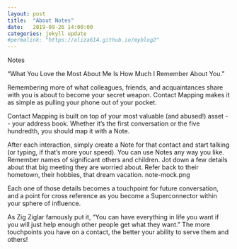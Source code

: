 ```yaml
---
layout: post
title:  "About Notes"
date:   2019-09-26 14:00:00
categories: jekyll update
#permalink: "https://aliza614.github.io/myblog2"
---
```

Notes

“What You Love the Most About Me Is How Much I Remember About You.”

Remembering more of what colleagues, friends, and acquaintances share with you is about to become your secret weapon. Contact Mapping makes it as simple as pulling your phone out of your pocket.

Contact Mapping is built on top of your most valuable (and abused!) asset -- your address book. Whether it’s the first conversation or the five hundredth, you should map it with a Note. 

After each interaction, simply create a Note for that contact and start talking (or typing, if that’s more your speed). You can use Notes any way you like. Remember names of significant others and children. Jot down a few details about that big meeting they are worried about. Refer back to their hometown, their hobbies, that dream vacation. 
note-mock.png

Each one of those details becomes a touchpoint for future conversation, and a point for cross reference as you become a Superconnector within your sphere of influence.

As Zig Ziglar famously put it, “You can have everything in life you want if you will just help enough other people get what they want.” The more touchpoints you have on a contact, the better your ability to serve them and others! 

